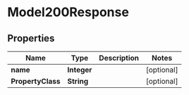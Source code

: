 
# Model200Response

## Properties
Name | Type | Description | Notes
------------ | ------------- | ------------- | -------------
**name** | **Integer** |  |  [optional]
**PropertyClass** | **String** |  |  [optional]



